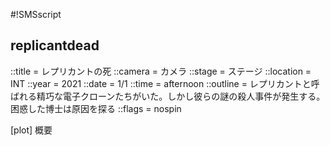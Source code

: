 #!SMSscript

## replicantdead

::title = レプリカントの死
::camera = カメラ
::stage = ステージ
::location = INT
::year = 2021
::date = 1/1
::time = afternoon
::outline = レプリカントと呼ばれる精巧な電子クローンたちがいた。しかし彼らの謎の殺人事件が発生する。困惑した博士は原因を探る
::flags = nospin

[plot]
概要


